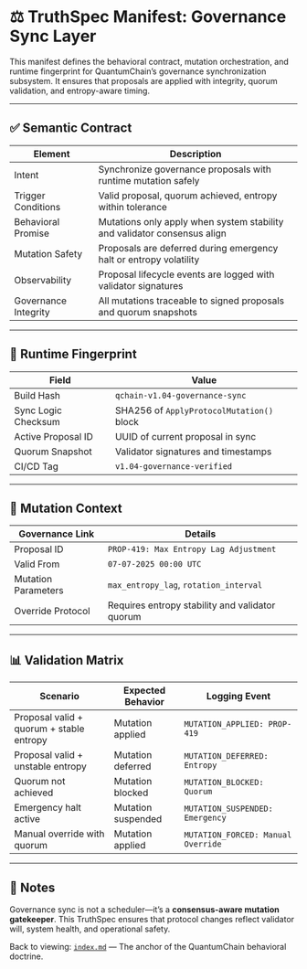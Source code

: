 # ⚖️ TruthSpec Manifest: Governance Sync Layer

This manifest defines the behavioral contract, mutation orchestration, and runtime fingerprint for QuantumChain’s governance synchronization subsystem. It ensures that proposals are applied with integrity, quorum validation, and entropy-aware timing.

---

## ✅ Semantic Contract

| Element                | Description                                                                 |
|------------------------|-----------------------------------------------------------------------------|
| Intent                 | Synchronize governance proposals with runtime mutation safely              |
| Trigger Conditions     | Valid proposal, quorum achieved, entropy within tolerance                  |
| Behavioral Promise     | Mutations only apply when system stability and validator consensus align   |
| Mutation Safety        | Proposals are deferred during emergency halt or entropy volatility         |
| Observability          | Proposal lifecycle events are logged with validator signatures             |
| Governance Integrity   | All mutations traceable to signed proposals and quorum snapshots           |

---

## 🧬 Runtime Fingerprint

| Field                  | Value                                                  |
|------------------------|--------------------------------------------------------|
| Build Hash             | `qchain-v1.04-governance-sync`                         |
| Sync Logic Checksum    | SHA256 of `ApplyProtocolMutation()` block              |
| Active Proposal ID     | UUID of current proposal in sync                       |
| Quorum Snapshot        | Validator signatures and timestamps                    |
| CI/CD Tag              | `v1.04-governance-verified`                            |

---

## 📎 Mutation Context

| Governance Link        | Details                                                                    |
|------------------------|-----------------------------------------------------------------------------|
| Proposal ID            | `PROP-419: Max Entropy Lag Adjustment`                                     |
| Valid From             | `07-07-2025 00:00 UTC`                                                      |
| Mutation Parameters    | `max_entropy_lag`, `rotation_interval`                                     |
| Override Protocol      | Requires entropy stability and validator quorum                            |

---

## 📊 Validation Matrix

| Scenario                              | Expected Behavior                      | Logging Event                     |
|---------------------------------------|----------------------------------------|-----------------------------------|
| Proposal valid + quorum + stable entropy | Mutation applied                     | `MUTATION_APPLIED: PROP-419`      |
| Proposal valid + unstable entropy     | Mutation deferred                      | `MUTATION_DEFERRED: Entropy`      |
| Quorum not achieved                   | Mutation blocked                       | `MUTATION_BLOCKED: Quorum`        |
| Emergency halt active                 | Mutation suspended                     | `MUTATION_SUSPENDED: Emergency`   |
| Manual override with quorum           | Mutation applied                       | `MUTATION_FORCED: Manual Override`|

---

## 🧭 Notes

Governance sync is not a scheduler—it’s a **consensus-aware mutation gatekeeper**. This TruthSpec ensures that protocol changes reflect validator will, system health, and operational safety.


Back to viewing: [`index.md`](./index.md) — The anchor of the QuantumChain behavioral doctrine.
